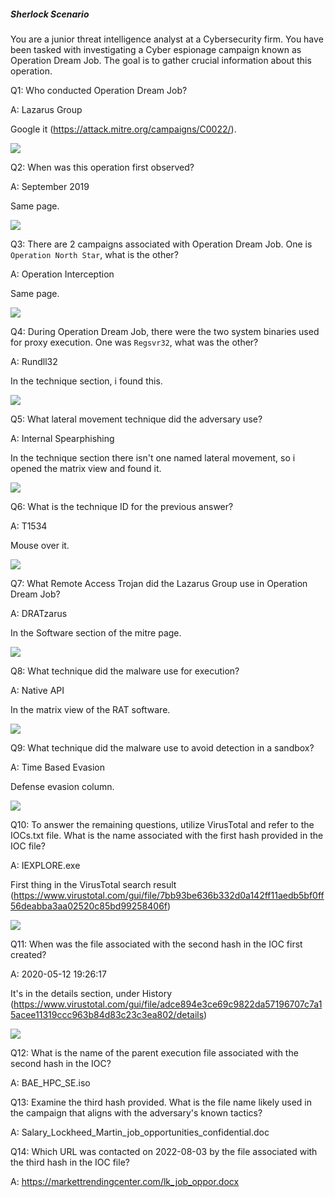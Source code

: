 
##### Sherlock Scenario

You are a junior threat intelligence analyst at a Cybersecurity firm. You have been tasked with investigating a Cyber espionage campaign known as Operation Dream Job. The goal is to gather crucial information about this operation.


Q1: Who conducted Operation Dream Job?

A: Lazarus Group

Google it (https://attack.mitre.org/campaigns/C0022/).

![](../../Img/Pasted%20image%2020250426133453.png)

Q2: When was this operation first observed?

A: September 2019

Same page.

![](../../Img/Pasted%20image%2020250426133533.png)

Q3: There are 2 campaigns associated with Operation Dream Job. One is `Operation North Star`, what is the other?

A: Operation Interception

Same page.

![](../../Img/Pasted%20image%2020250426133554.png)

Q4: During Operation Dream Job, there were the two system binaries used for proxy execution. One was `Regsvr32`, what was the other?

A: Rundll32

In the technique section, i found this.

![](../../Img/Pasted%20image%2020250426133734.png)

Q5: What lateral movement technique did the adversary use?

A: Internal Spearphishing

In the technique section there isn't one named lateral movement, so i opened the matrix view and found it.

![](../../Img/Pasted%20image%2020250426133955.png)

Q6: What is the technique ID for the previous answer?

A: T1534

Mouse over it.

![](../../Img/Pasted%20image%2020250426134017.png)

Q7: What Remote Access Trojan did the Lazarus Group use in Operation Dream Job?

A: DRATzarus

In the Software section of the mitre page.

![](../../Img/Pasted%20image%2020250426134130.png)

Q8: What technique did the malware use for execution?

A: Native API

In the matrix view of the RAT software.

![](../../Img/Pasted%20image%2020250426134246.png)

Q9: What technique did the malware use to avoid detection in a sandbox?

A: Time Based Evasion

Defense evasion column.

![](../../Img/Pasted%20image%2020250426134427.png)

Q10: To answer the remaining questions, utilize VirusTotal and refer to the IOCs.txt file. What is the name associated with the first hash provided in the IOC file?

A: IEXPLORE.exe

First thing in the VirusTotal search result (https://www.virustotal.com/gui/file/7bb93be636b332d0a142ff11aedb5bf0ff56deabba3aa02520c85bd99258406f)

![](../../Img/Pasted%20image%2020250426134554.png)

Q11: When was the file associated with the second hash in the IOC first created?

A: 2020-05-12 19:26:17

It's in the details section, under History (https://www.virustotal.com/gui/file/adce894e3ce69c9822da57196707c7a15acee11319ccc963b84d83c23c3ea802/details)

![](../../Img/Pasted%20image%2020250426134753.png)

Q12: What is the name of the parent execution file associated with the second hash in the IOC?

A: BAE_HPC_SE.iso



Q13: Examine the third hash provided. What is the file name likely used in the campaign that aligns with the adversary's known tactics?

A: Salary_Lockheed_Martin_job_opportunities_confidential.doc

Q14: Which URL was contacted on 2022-08-03 by the file associated with the third hash in the IOC file?

A: https://markettrendingcenter.com/lk_job_oppor.docx

